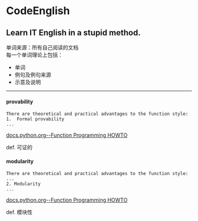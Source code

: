 # CodeEnglish
Learn IT English in a stupid method.
--------
单词来源：所有自己阅读的文档  
每一个单词理论上包括：
  
+  单词
+  例句及例句来源
+  示意及说明

--------

#### provability

```
There are theoretical and practical advantages to the function style:
1.  Formal provability
...
```
[docs.python.org--Function Programming HOWTO](docs.python.org/2/howto/functional.html)

def. 可证的

#### modularity 

```
There are theoretical and practical advantages to the function style:
...
2. Modularity
...
```
[docs.python.org--Function Programming HOWTO](docs.python.org/2/howto/functional.html)

def. 模块性
